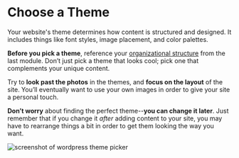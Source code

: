 # Choose a Theme
Your website's theme determines how content is structured and designed. It includes things like font styles, image placement, and color palettes.

**Before you pick a theme**, reference your [organizational structure]({{site.baseurl}}modules/plan/organizing-content/) from the last module. Don’t just pick a theme that looks cool; pick one that complements your unique content.

Try to **look past the photos** in the themes, and **focus on the layout** of the site. You’ll eventually want to use your own images in order to give your site a personal touch.

**Don’t worry** about finding the perfect theme--**you can change it later**. Just remember that if you change it *after* adding content to your site, you may have to rearrange things a bit in order to get them looking the way you want.

<img src="{{site.baseurl}}/img/wordpress/WordPress Themes.png" alt="screenshot of wordpress theme picker">
